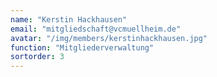 ```yaml
---
name: "Kerstin Hackhausen"
email: "mitgliedschaft@vcmuellheim.de"
avatar: "/img/members/kerstinhackhausen.jpg"
function: "Mitgliederverwaltung"
sortorder: 3
---
```

